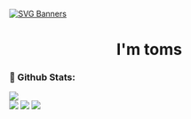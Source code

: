 [![SVG Banners](https://svg-banners.vercel.app/api?type=origin&text1=Welcom💖&width=1000&height=400)](https://github.com/Akshay090/svg-banners)

<h1 align="center">I'm toms</h1>

### 🌈 Github Stats:
<a href="https://count.getloli.com"><img align="center" src="https://count.getloli.com/get/@toms?theme=rule34"></a><br>
<img src = "https://github-readme-stats.vercel.app/api?username=toms&bg_color=30,e96443,904e95&title_color=fff&text_color=fff">
<img src = "http://github-readme-streak-stats.herokuapp.com?user=toms&theme=dracula">
<img src = "https://github-profile-summary-cards.vercel.app/api/cards/profile-details?username=toms&theme=toms">
